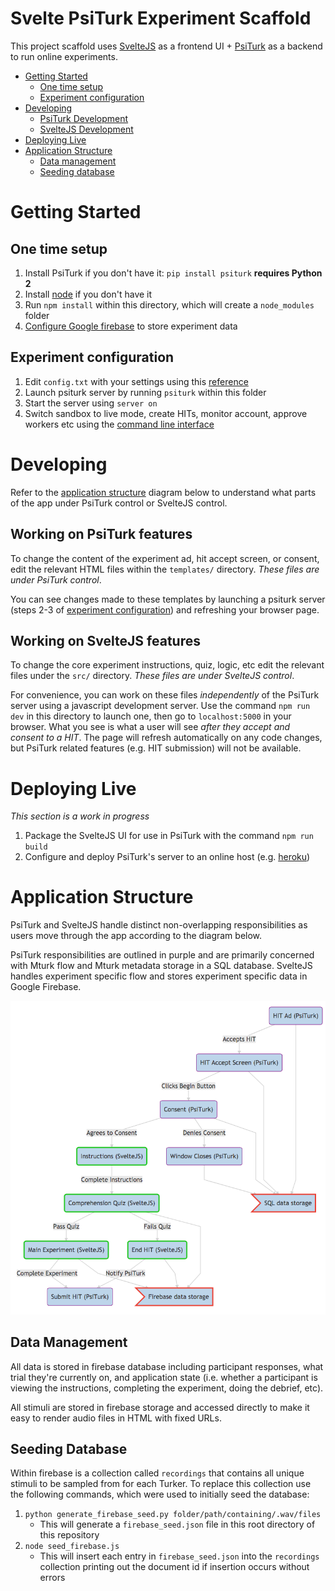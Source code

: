 # Svelte PsiTurk Experiment Scaffold

This project scaffold uses [SvelteJS](https://svelte.dev/) as a frontend UI + [PsiTurk](https://psiturk.org/) as a backend to run online experiments.  

- [Getting Started](#getting-started)
    - [One time setup](#one-time-setup)
    - [Experiment configuration](#experiment-configuration)
- [Developing](#developing)
    - [PsiTurk Development](#working-on-psiturk-features)
    - [SvelteJS Development](#working-on-sveltejs-features)
- [Deploying Live](#deploying-live)
- [Application Structure](#application-structure)
    - [Data management](#data-management)
    - [Seeding database](#seeding-database)

# Getting Started

## One time setup
1. Install PsiTurk if you don't have it: `pip install psiturk` **requires Python 2**
2. Install [node](https://nodejs.org/en/download/) if you don't have it
3. Run `npm install` within this directory, which will create a `node_modules` folder
3. [Configure Google firebase](https://firebase.google.com/docs/web/setup) to store experiment data

## Experiment configuration
1. Edit `config.txt` with your settings using this [reference](https://psiturk.readthedocs.io/en/latest/configuration.html#local-configuration-file)
2. Launch psiturk server by running `psiturk` within this folder
3. Start the server using `server on`
3. Switch sandbox to live mode, create HITs, monitor account, approve workers etc using the [command line interface](https://psiturk.readthedocs.io/en/latest/command_line_overview.html)

# Developing

Refer to the [application structure](#application-structre) diagram below to understand what parts of the app under PsiTurk control or SvelteJS control.

## Working on PsiTurk features

To change the content of the experiment ad, hit accept screen, or consent, edit the relevant HTML files within the `templates/` directory. *These files are under PsiTurk control*. 

You can see changes made to these templates by launching a psiturk server (steps 2-3 of [experiment configuration](#experiment-configuration)) and refreshing your browser page.

## Working on SvelteJS features

To change the core experiment instructions, quiz, logic, etc edit the relevant files under the `src/` directory. *These files are under SvelteJS control*. 

For convenience, you can work on these files *independently* of the PsiTurk server using a javascript development server. Use the command `npm run dev` in this directory to launch one, then go to `localhost:5000` in your browser. What you see is what a user will see *after they accept and consent to a HIT*. The page will refresh automatically on any code changes, but PsiTurk related features (e.g. HIT submission) will not be available. 

# Deploying Live

*This section is a work in progress*

1. Package the SvelteJS UI for use in PsiTurk with the command `npm run build`
2. Configure and deploy PsiTurk's server to an online host (e.g. [heroku](https://psiturk.readthedocs.io/en/latest/heroku.html))

# Application Structure

PsiTurk and SvelteJS handle distinct non-overlapping responsibilities as users move through the app according to the diagram below.

PsiTurk responsibilities are outlined in purple and are primarily concerned with Mturk flow and Mturk metadata storage in a SQL database. SvelteJS handles experiment specific flow and stores experiment specific data in Google Firebase. 

![](/user_flow.png)

## Data Management

All data is stored in firebase database including participant responses, what trial they're currently on, and application state (i.e. whether a participant is viewing the instructions, completing the experiment, doing the debrief, etc). 

All stimuli are stored in firebase storage and accessed directly to make it easy to render audio files in HTML with fixed URLs.

## Seeding Database

Within firebase is a collection called `recordings` that contains all unique stimuli to be sampled from for each Turker. To replace this collection use the following commands, which were used to initially seed the database:  

1. `python generate_firebase_seed.py folder/path/containing/.wav/files`
    - This will generate a `firebase_seed.json` file in this root directory of this repository
2. `node seed_firebase.js`
    - This will insert each entry in `firebase_seed.json` into the `recordings` collection printing out the document id if insertion occurs without errors
